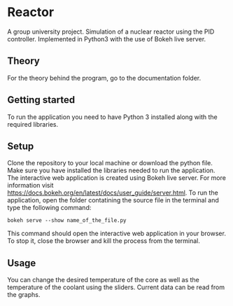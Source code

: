 # Reactor
A group university project. Simulation of a nuclear reactor using the PID controller. Implemented in Python3 with the use of Bokeh live server.

## Theory

For the theory behind the program, go to the documentation folder.

## Getting started

To run the application you need to have Python 3 installed along with the required libraries.

## Setup

Clone the repository to your local machine or download the python file. Make sure you have installed the libraries needed to run the application.
The interactive web application is created using Bokeh live server. For more information visit https://docs.bokeh.org/en/latest/docs/user_guide/server.html.
To run the application, open the folder contatining the source file in the terminal and type the following command:

```bokeh serve --show name_of_the_file.py```

This command should open the interactive web application in your browser. To stop it, close the browser and kill the process from the terminal.

## Usage

You can change the desired temperature of the core as well as the temperature of the coolant using the sliders. Current data can be read from the graphs.
